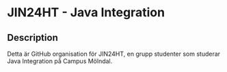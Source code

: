 # JIN24HT - Java Integration

## Description

Detta är GitHub organisation för JIN24HT, en grupp studenter som studerar Java Integration på Campus Mölndal.

